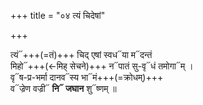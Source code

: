 +++
title = "०४ त्यं चिदेषां"

+++

त्यं᳓+++(=तं)+++ चिद् एषां स्वध᳓या म᳓दन्तं  
मिहो᳓+++(←मिह् सेचने)+++ न᳓पातं सु-वृ᳓धं तमोगा᳓म् ।  
वृ᳓ष-प्र-भर्मा दानव᳓स्य भा᳓मं+++(=क्रोधम्)+++  
व᳓ज्रेण वज्री᳓ **नि᳓ जघान** शु᳓ष्णम् ॥
